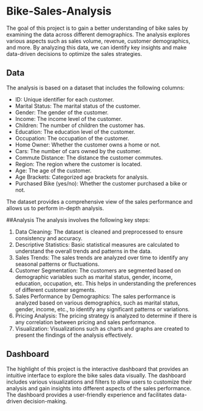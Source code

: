 # Bike-Sales-Analysis

The goal of this project is to gain a better understanding of bike sales by examining the data across different demographics. The analysis explores various aspects such as sales volume, revenue, customer demographics, and more. By analyzing this data, we can identify key insights and make data-driven decisions to optimize the sales strategies.

## Data
The analysis is based on a dataset that includes the following columns:

- ID: Unique identifier for each customer.
- Marital Status: The marital status of the customer.
- Gender: The gender of the customer.
- Income: The income level of the customer.
- Children: The number of children the customer has.
- Education: The education level of the customer.
- Occupation: The occupation of the customer.
- Home Owner: Whether the customer owns a home or not.
- Cars: The number of cars owned by the customer.
- Commute Distance: The distance the customer commutes.
- Region: The region where the customer is located.
- Age: The age of the customer.
- Age Brackets: Categorized age brackets for analysis.
- Purchased Bike (yes/no): Whether the customer purchased a bike or not.

The dataset provides a comprehensive view of the sales performance and allows us to perform in-depth analysis.

##Analysis
The analysis involves the following key steps:

1. Data Cleaning: The dataset is cleaned and preprocessed to ensure consistency and accuracy.
2. Descriptive Statistics: Basic statistical measures are calculated to understand the overall trends and patterns in the data.
3. Sales Trends: The sales trends are analyzed over time to identify any seasonal patterns or fluctuations.
4. Customer Segmentation: The customers are segmented based on demographic variables such as marital status, gender, income, education, occupation, etc. This helps in understanding the preferences of different customer segments.
5. Sales Performance by Demographics: The sales performance is analyzed based on various demographics, such as marital status, gender, income, etc., to identify any significant patterns or variations.
6. Pricing Analysis: The pricing strategy is analyzed to determine if there is any correlation between pricing and sales performance.
7. Visualization: Visualizations such as charts and graphs are created to present the findings of the analysis effectively.


## Dashboard
The highlight of this project is the interactive dashboard that provides an intuitive interface to explore the bike sales data visually. The dashboard includes various visualizations and filters to allow users to customize their analysis and gain insights into different aspects of the sales performance. The dashboard provides a user-friendly experience and facilitates data-driven decision-making.
